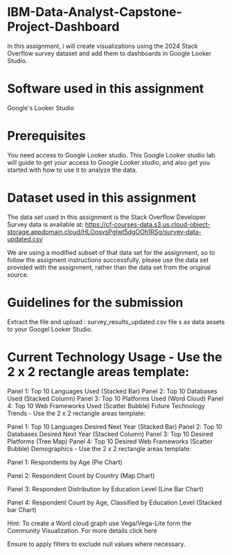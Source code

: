 # IBM-Data-Analyst-Capstone-Project-Dashboard
In this assignment, i will create visualizations using the 2024 Stack Overflow survey dataset and add them to dashboards in Google Looker Studio.

# Software used in this assignment
Google's Looker Studio

# Prerequisites
You need access to Google Looker studio. This Google Looker studio lab will guide to get your access to Google Looker studio, and also get you started with how to use it to analyze the data.

# Dataset used in this assignment
The data set used in this assignment is the Stack Overflow Developer Survey data is available at: https://cf-courses-data.s3.us.cloud-object-storage.appdomain.cloud/HLOosvsPgIwt5dgOOh1RSg/survey-data-updated.csv

We are using a modified subset of that data set for the assignment, so to follow the assigment instructions successfully, please use the data set provided with the assignment, rather than the data set from the original source.

# Guidelines for the submission
Extract the file and upload : survey_results_updated.csv file s as data assets to your Googel Looker Studio.


# Current Technology Usage - Use the 2 x 2 rectangle areas template:

Panel 1: Top 10 Languages Used (Stacked Bar)
Panel 2: Top 10 Databases Used (Stacked Column)
Panel 3: Top 10 Platforms Used (Word Cloud)
Panel 4: Top 10 Web Frameworks Used (Scatter Bubble)
Future Technology Trends - Use the 2 x 2 rectangle areas template:

Panel 1: Top 10 Languages Desired Next Year (Stacked Bar)
Panel 2: Top 10 Databases Desired Next Year (Stacked Column)
Panel 3: Top 10 Desired Platforms (Tree Map)
Panel 4: Top 10 Desired Web Frameworks (Scatter Bubble)
Demographics - Use the 2 x 2 rectangle areas template:

Panel 1: Respondents by Age (Pie Chart)

Panel 2: Respondent Count by Country (Map Chart)

Panel 3: Respondent Distribution by Education Level (Line Bar Chart)

Panel 4: Respondent Count by Age, Classified by Education Level (Stacked bar Chart)

Hint: To create a Word cloud graph use Vega/Vega-Lite form the Community Visualization. For more details click here

Ensure to apply filters to exclude null values where necessary.
